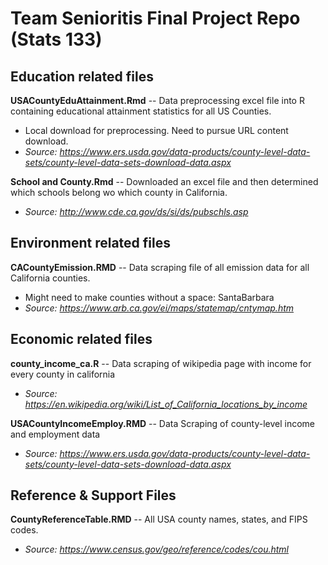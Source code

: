 # Team Senioritis Final Project Repo (Stats 133)

## Education related files

**USACountyEduAttainment.Rmd** -- Data preprocessing excel file into R containing educational attainment statistics for all US Counties.
 * Local download for preprocessing. Need to pursue URL content download.
 * *Source: https://www.ers.usda.gov/data-products/county-level-data-sets/county-level-data-sets-download-data.aspx*

**School and County.Rmd** -- Downloaded an excel file and then determined which schools belong wo which county in California. 
 * *Source: http://www.cde.ca.gov/ds/si/ds/pubschls.asp*
 
## Environment related files

**CACountyEmission.RMD** -- Data scraping file of all emission data for all California counties.
  * Might need to make counties without a space: SantaBarbara
  * *Source: https://www.arb.ca.gov/ei/maps/statemap/cntymap.htm*

## Economic related files 

**county_income_ca.R** -- Data scraping of wikipedia page with income for every county in california
 * *Source: https://en.wikipedia.org/wiki/List_of_California_locations_by_income*

**USACountyIncomeEmploy.RMD** -- Data Scraping of county-level income and employment data
 * *Source: https://www.ers.usda.gov/data-products/county-level-data-sets/county-level-data-sets-download-data.aspx*

## Reference & Support Files

**CountyReferenceTable.RMD** -- All USA county names, states, and FIPS codes.
 * *Source: https://www.census.gov/geo/reference/codes/cou.html*

